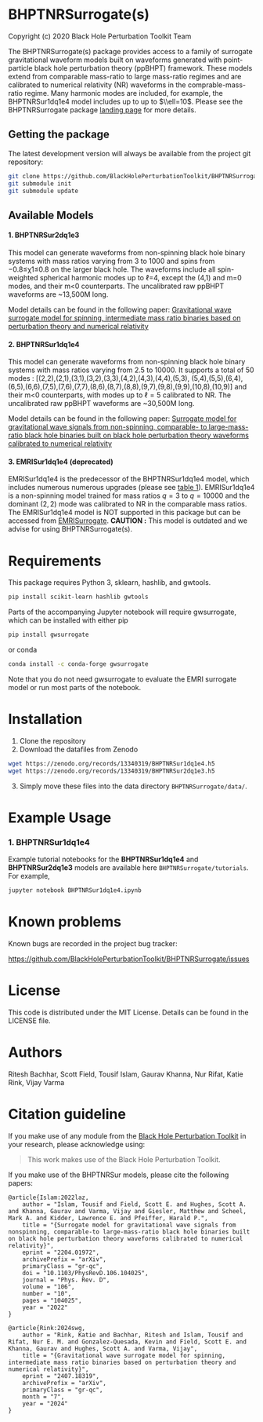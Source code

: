 # BHPTNRSurrogate(s)

Copyright (c) 2020 Black Hole Perturbation Toolkit Team

The BHPTNRSurrogate(s) package provides access to a family of surrogate 
gravitational waveform models built on waveforms generated with point-particle 
black hole perturbation theory (ppBHPT) framework. These models extend from 
comparable mass-ratio to large mass-ratio regimes and are calibrated 
to numerical relativity (NR) waveforms in the comprable-mass-ratio regime.
Many harmonic modes are included, for example, the BHPTNRSur1dq1e4 model
includes up to up to $\\ell=10$. Please see the 
BHPTNRSurrogate package [landing page](https://bhptoolkit.org/BHPTNRSurrogate/)
for more details. 

## Getting the package

The latest development version will always be available from the project git
repository:
```bash
git clone https://github.com/BlackHolePerturbationToolkit/BHPTNRSurrogate.git
git submodule init
git submodule update
```

## Available Models

#### 1. BHPTNRSur2dq1e3

This model can generate waveforms from non-spinning black hole binary 
systems with mass ratios varying from 3 to 1000 and spins 
from −0.8≤χ1≤0.8 on the larger black hole.  The waveforms include all
spin-weighted spherical harmonic modes up to ℓ=4, except the (4,1) and m=0 modes,
and their m<0 counterparts. The uncalibrated raw ppBHPT waveforms are ~13,500M long.

Model details can be found in the following paper:
[Gravitational wave surrogate model for spinning, intermediate mass
ratio binaries based on perturbation theory and numerical relativity](https://arxiv.org/abs/2407.18319)

#### 2. BHPTNRSur1dq1e4

This model can generate waveforms from non-spinning black hole binary 
systems with mass ratios varying from 2.5 to 10000. It supports a total of 50 
modes : [(2,2),(2,1),(3,1),(3,2),(3,3),(4,2),(4,3),(4,4),(5,3),
(5,4),(5,5),(6,4),(6,5),(6,6),(7,5),(7,6),(7,7),(8,6),(8,7),(8,8),(9,7),(9,8),(9,9),(10,8),(10,9)]
and their m<0 counterparts, with modes up to $\ell=5$ calibrated to NR. 
The uncalibrated raw ppBHPT waveforms are ~30,500M long.

Model details can be found in the following paper:
[Surrogate model for gravitational wave signals from non-spinning, comparable- to
large-mass-ratio black hole binaries built on black hole perturbation theory waveforms
calibrated to numerical relativity](https://arxiv.org/pdf/2204.01972.pdf)

#### 3. EMRISur1dq1e4 (deprecated)

EMRISur1dq1e4 is the predecessor of the BHPTNRSur1dq1e4 model, which includes numerous
numerous upgrades (please see [table 1](https://arxiv.org/pdf/2204.01972.pdf)). EMRISur1dq1e4 is
a non-spinning model trained for mass ratios $q=3$ to $q=10000$ and the dominant $(2,2)$ 
mode was calibrated to NR in the comparable mass ratios. The EMRISur1dq1e4 model is NOT supported in 
this package but can be accessed from [EMRISurrogate](https://bhptoolkit.org/EMRISurrogate/).
**CAUTION :** This model is outdated and we advise for using BHPTNRSurrogate(s).

# Requirements

This package requires Python 3, sklearn, hashlib, and gwtools.

```bash
pip install scikit-learn hashlib gwtools
```

Parts of the accompanying Jupyter notebook will require gwsurrogate, 
which can be installed with either pip

```bash
pip install gwsurrogate
```

or conda

```bash
conda install -c conda-forge gwsurrogate
```

Note that you do not need gwsurrogate to evaluate the EMRI surrogate model or 
run most parts of the notebook.

# Installation

1. Clone the repository
2. Download the datafiles from Zenodo

```bash
wget https://zenodo.org/records/13340319/BHPTNRSur1dq1e4.h5
wget https://zenodo.org/records/13340319/BHPTNRSur2dq1e3.h5
```

3. Simply move these files into the data directory `BHPTNRSurrogate/data/`.

# Example Usage

### 1. BHPTNRSur1dq1e4
Example tutorial notebooks for the **BHPTNRSur1dq1e4** 
and **BHPTNRSur2dq1e3** models are available here `BHPTNRSurrogate/tutorials`.
For example, 

```bash
jupyter notebook BHPTNRSur1dq1e4.ipynb
```

# Known problems

Known bugs are recorded in the project bug tracker:

https://github.com/BlackHolePerturbationToolkit/BHPTNRSurrogate/issues


# License

This code is distributed under the MIT License. Details can
be found in the LICENSE file.


# Authors

Ritesh Bachhar, Scott Field, Tousif Islam, Gaurav Khanna, Nur Rifat, Katie Rink, Vijay Varma

# Citation guideline

If you make use of any module from the [Black Hole Perturbation Toolkit](https://bhptoolkit.org/) in your research, please acknowledge using:

> This work makes use of the Black Hole Perturbation Toolkit.

If you make use of the BHPTNRSur models, please cite the following papers:

```
@article{Islam:2022laz,
    author = "Islam, Tousif and Field, Scott E. and Hughes, Scott A. and Khanna, Gaurav and Varma, Vijay and Giesler, Matthew and Scheel, Mark A. and Kidder, Lawrence E. and Pfeiffer, Harald P.",
    title = "{Surrogate model for gravitational wave signals from nonspinning, comparable-to large-mass-ratio black hole binaries built on black hole perturbation theory waveforms calibrated to numerical relativity}",
    eprint = "2204.01972",
    archivePrefix = "arXiv",
    primaryClass = "gr-qc",
    doi = "10.1103/PhysRevD.106.104025",
    journal = "Phys. Rev. D",
    volume = "106",
    number = "10",
    pages = "104025",
    year = "2022"
}

@article{Rink:2024swg,
    author = "Rink, Katie and Bachhar, Ritesh and Islam, Tousif and Rifat, Nur E. M. and Gonzalez-Quesada, Kevin and Field, Scott E. and Khanna, Gaurav and Hughes, Scott A. and Varma, Vijay",
    title = "{Gravitational wave surrogate model for spinning, intermediate mass ratio binaries based on perturbation theory and numerical relativity}",
    eprint = "2407.18319",
    archivePrefix = "arXiv",
    primaryClass = "gr-qc",
    month = "7",
    year = "2024"
}
```
